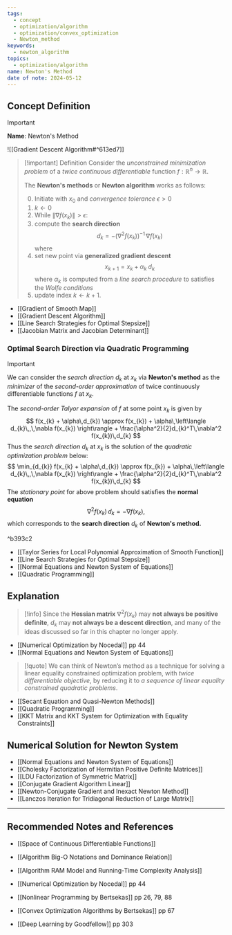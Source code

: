 ```yaml
---
tags:
  - concept
  - optimization/algorithm
  - optimization/convex_optimization
  - Newton_method
keywords:
  - newton_algorithm
topics:
  - optimization/algorithm
name: Newton's Method
date of note: 2024-05-12
---
```


## Concept Definition

>[!important]
>**Name**: Newton's Method

![[Gradient Descent Algorithm#^613ed7]]

>[!important] Definition
>Consider the *unconstrained  minimization problem* of a *twice continuous differentiable* function $f: \mathbb{R}^{n} \to \mathbb{R}$. 
>
>The **Newton's methods** or **Newton algorithm** works as follows:
>
>0. Initiate with  $x_{0}$ and *convergence tolerance* $\epsilon >0$
>1. $k \leftarrow 0$
>2. While $\lVert \nabla f(x_{k}) \rVert > \epsilon$:
>	1. compute the **search direction** $$d_{k} = - \left( \nabla^2 f(x_{k}) \right)^{-1}\,\nabla f(x_{k})$$ where 
>	2. set new point via **generalized gradient descent** $$x_{k+1} = x_{k} + \alpha_{k}\;d_{k}$$ where $\alpha_{k}$ is computed from a *line search procedure* to satisfies the *Wolfe conditions*
>	3. update index $k \leftarrow k+ 1.$   

- [[Gradient of Smooth Map]]
- [[Gradient Descent Algorithm]]
- [[Line Search Strategies for Optimal Stepsize]]
- [[Jacobian Matrix and Jacobian Determinant]]

### Optimal Search Direction via Quadratic Programming

>[!important] 
>We can consider the *search direction* $d_{k}$ at $x_{k}$ via **Newton's method** as the *minimizer* of the *second-order approximation* of  twice continuously differentiable functions $f$ at $x_{k}$.
>
>The *second-order Talyor expansion* of $f$ at some point $x_{k}$ is given by 
>$$
>f(x_{k} + \alpha\,d_{k}) \approx f(x_{k}) + \alpha\,\left\langle  d_{k}\,,\,\nabla f(x_{k}) \right\rangle + \frac{\alpha^2}{2}d_{k}^T\,\nabla^2 f(x_{k})\,d_{k}
>$$
>Thus the *search direction* $d_{k}$ at $x_{k}$ is the solution of the *quadratic optimization problem* below:
>$$
>\min_{d_{k}} f(x_{k} + \alpha\,d_{k}) \approx f(x_{k}) + \alpha\,\left\langle  d_{k}\,,\,\nabla f(x_{k}) \right\rangle + \frac{\alpha^2}{2}d_{k}^T\,\nabla^2 f(x_{k})\,d_{k}
>$$
>The *stationary point* for above problem should satisfies the **normal equation**
>$$
>\nabla^2 f(x_{k})\,d_{k} = -\nabla f(x_{k}),
>$$
>which corresponds to the **search direction** $d_{k}$ of **Newton's method.**

^b393c2

- [[Taylor Series for Local Polynomial Approximation of Smooth Function]]
- [[Line Search Strategies for Optimal Stepsize]]
- [[Normal Equations and Newton System of Equations]]
- [[Quadratic Programming]]

## Explanation

>[!info]
>Since the **Hessian matrix** $\nabla^2 f(x_{k})$ may **not always be positive definite**, $d_{k}$ may **not always be a descent direction**, and many of the ideas discussed so far in this chapter no longer apply.

- [[Numerical Optimization by Nocedal]]  pp 44
- [[Normal Equations and Newton System of Equations]]

>[!quote]
>We can think of Newton’s method as a technique for solving a linear equality constrained optimization problem, with *twice differentiable objective*, by reducing it to *a sequence of linear equality constrained quadratic problems*.

- [[Secant Equation and Quasi-Newton Methods]]
- [[Quadratic Programming]]
- [[KKT Matrix and KKT System for Optimization with Equality Constraints]]


## Numerical Solution for Newton System

- [[Normal Equations and Newton System of Equations]]
- [[Cholesky Factorization of Hermitian Positive Definite Matrices]]
- [[LDU Factorization of Symmetric Matrix]]
- [[Conjugate Gradient Algorithm Linear]]
- [[Newton-Conjugate Gradient and Inexact Newton Method]]
- [[Lanczos Iteration for Tridiagonal Reduction of Large Matrix]]



-----------
##  Recommended Notes and References

- [[Space of Continuous Differentiable Functions]]

- [[Algorithm Big-O Notations and Dominance Relation]]
- [[Algorithm RAM Model and Running-Time Complexity Analysis]]


- [[Numerical Optimization by Nocedal]]  pp 44
- [[Nonlinear Programming by Bertsekas]] pp 26, 79, 88
- [[Convex Optimization Algorithms by Bertsekas]] pp 67
- [[Deep Learning by Goodfellow]] pp 303